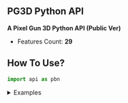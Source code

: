 ## PG3D Python API
<b>A Pixel Gun 3D Python API (Public Ver)</b>

* Features Count: <strong>29</strong> 

## How To Use?
```python
import api as pbn
```
<details>
    <summary>Examples</summary>
    <ul>
        <li>pbn.isBanned(192819483) -> True</li>
        <li>
            <p>pbn.freeCurrencyTypeRotation() -> ['GemsCurrency', 'GemsCurrency', 'Coins', 'GemsCurrency', 'GemsCurrency', 'Coins', 'GemsCurrency', 'GemsCurrency', 'Coins', 'GemsCurrency', 'GemsCurrency', 'Coins'] | <b>OS: test</b></p>
        </li>
    </ul>
</details>
